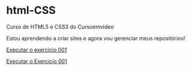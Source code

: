 # html-CSS
 Curso de HTML5 e CSS3 do Cursoemvideo

Estou aprendendo a criar sites e agora vou gerenciar meus repositórios!

<a href="https://cunha-1973.github.io/html-CSS/exercicios/exe001/index.html">Executar o exercício 001</a>

<a href="https://cunha-1973.github.io/html-CSS/exercicios/exe002/index.html">Executar o Exercicío 001</a>